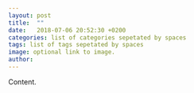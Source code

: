 ```yaml
---
layout: post
title:  ""
date:   2018-07-06 20:52:30 +0200
categories: list of categories sepetated by spaces
tags: list of tags sepetated by spaces
image: optional link to image.
author: 
---
```

Content.
